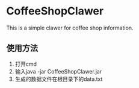# CoffeeShopClawer
This is a simple clawer for coffee shop information.

## 使用方法
1. 打开cmd
2. 输入java -jar CoffeeShopClawer.jar
3. 生成的数据文件在根目录下的data.txt
